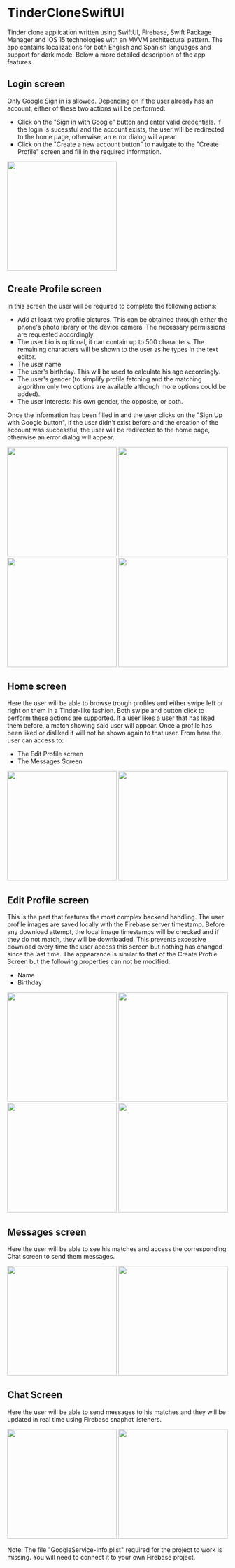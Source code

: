 # TinderCloneSwiftUI
Tinder clone application written using SwiftUI, Firebase, Swift Package Manager and iOS 15 technologies with an MVVM architectural pattern. The app contains localizations for both English and Spanish languages and support for dark mode. Below a more detailed description of the app features.

## Login screen
Only Google Sign in is allowed. Depending on if the user already has an account, either of these two actions will be performed:
* Click on the "Sign in with Google" button and enter valid credentials. If the login is sucessful and the account exists, the user will be redirected to the home page, otherwise, an error dialog will apear.
* Click on the "Create a new account button" to navigate to the "Create Profile" screen and fill in the required information.

<img src="https://github.com/alejandro-piguave/tinder-clone-ios-public/blob/main/screenshots/login_screen.png" width="250">

## Create Profile screen
In this screen the user will be required to complete the following actions:
* Add at least two profile pictures. This can be obtained through either the phone's photo library or the device camera. The necessary permissions are requested accordingly.
* The user bio is optional, it can contain up to 500 characters. The remaining characters will be shown to the user as he types in the text editor.
* The user name
* The user's birthday. This will be used to calculate his age accordingly.
* The user's gender (to simplify profile fetching and the matching algorithm only two options are available although more options could be added).
* The user interests: his own gender, the opposite, or both.

Once the information has been filled in and the user clicks on the "Sign Up with Google button", if the user didn't exist before and the creation of the account was successful, the user will be redirected to the home page, otherwise an error dialog will appear.

<p float="left">
  <img src="https://github.com/alejandro-piguave/tinder-clone-ios-public/blob/main/screenshots/create_profile_screen_1.PNG" width="250" />
  <img src="https://github.com/alejandro-piguave/tinder-clone-ios-public/blob/main/screenshots/create_profile_screen_2.PNG" width="250" /> 
  <img src="https://github.com/alejandro-piguave/tinder-clone-ios-public/blob/main/screenshots/create_profile_screen_dark_1.PNG" width="250" />
  <img src="https://github.com/alejandro-piguave/tinder-clone-ios-public/blob/main/screenshots/create_profile_screen_dark_2.PNG" width="250" />
</p>


## Home screen
Here the user will be able to browse trough profiles and either swipe left or right on them in a Tinder-like fashion. Both swipe and button click to perform these actions are supported. If a user likes a user that has liked them before, a match showing said user will appear. Once a profile has been liked or disliked it will not be shown again to that user. From here the user can access to:
* The Edit Profile screen
* The Messages Screen

<p float="left">
  <img src="https://github.com/alejandro-piguave/tinder-clone-ios-public/blob/main/screenshots/swiping_example.gif" width="250" />
  <img src="https://github.com/alejandro-piguave/tinder-clone-ios-public/blob/main/screenshots/home_screen_dark.PNG" width="250" /> 
</p>

## Edit Profile screen
This is the part that features the most complex backend handling. The user profile images are saved locally with the Firebase server timestamp. Before any download attempt, the local image timestamps will be checked and if they do not match, they will be downloaded. This prevents excessive download every time the user access this screen but nothing has changed since the last time. The appearance is similar to that of the Create Profile Screen but the following properties can not be modified: 
* Name
* Birthday

<p float="left">
  <img src="https://github.com/alejandro-piguave/tinder-clone-ios-public/blob/main/screenshots/edit_profile_screen_1.PNG" width="250" />
  <img src="https://github.com/alejandro-piguave/tinder-clone-ios-public/blob/main/screenshots/edit_profile_screen_2.PNG" width="250" /> 
  <img src="https://github.com/alejandro-piguave/tinder-clone-ios-public/blob/main/screenshots/edit_profile_screen_dark_1.PNG" width="250" />
  <img src="https://github.com/alejandro-piguave/tinder-clone-ios-public/blob/main/screenshots/edit_profile_screen_dark_2.PNG" width="250" />
</p>

## Messages screen
Here the user will be able to see his matches and access the corresponding Chat screen to send them messages.

<p float="left">
  <img src="https://github.com/alejandro-piguave/tinder-clone-ios-public/blob/main/screenshots/messages_screen.jpeg" width="250" />
  <img src="https://github.com/alejandro-piguave/tinder-clone-ios-public/blob/main/screenshots/messages_screen_dark.PNG" width="250" /> 
</p>

## Chat Screen
Here the user will be able to send messages to his matches and they will be updated in real time using Firebase snaphot listeners.

<p float="left">
  <img src="https://github.com/alejandro-piguave/tinder-clone-ios-public/blob/main/screenshots/chat_screen.PNG" width="250" />
  <img src="https://github.com/alejandro-piguave/tinder-clone-ios-public/blob/main/screenshots/chat_screen_dark.PNG" width="250" /> 
</p>


Note: The file "GoogleService-Info.plist" required for the project to work is missing. You will need to connect it to your own Firebase project.
